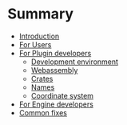 # Summary

- [Introduction](./introduction.md)
- [For Users]()
- [For Plugin developers](./for_plugin_devs.md)
    - [Development environment](./dev_env.md)
    - [Webassembly](./wasm.md)
    - [Crates](./crates.md)
    - [Names](./names.md)
    - [Coordinate system]()
- [For Engine developers](./for_engine_developers.md)
- [Common fixes](./common_fixes.md)
